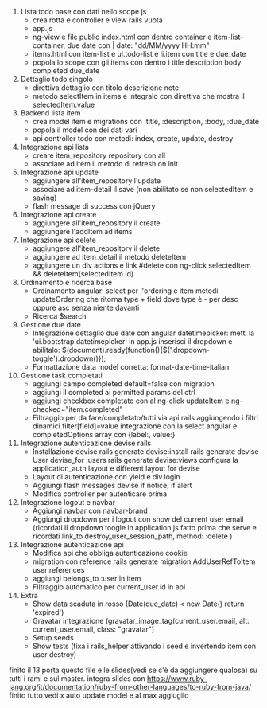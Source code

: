 1. Lista todo base con dati nello scope js
    - crea rotta e controller e view rails vuota
    - app.js
    - ng-view e file public index.html con dentro container e item-list-container, due date con | date: "dd/MM/yyyy HH:mm"
    - items.html con item-list e ul.todo-list e li.item con title e due_date
    - popola lo scope con gli items con dentro i title description body completed due_date
2. Dettaglio todo singolo
    - direttiva dettaglio con titolo descrizione note
    - metodo selectItem in items e integralo con direttiva che mostra il selectedItem.value
3. Backend lista item
    - crea model item e migrations con :title, :description, :body, :due_date
    - popola il model con dei dati vari
    - api controller todo con metodi: index, create, update, destroy
4. Integrazione api lista
    - creare item_repository repository con all
    - associare ad item il metodo di refresh on init
5. Integrazione api update
    - aggiungere all'item_repository l'update
    - associare ad item-detail il save (non abilitato se non selectedItem e saving)
    - flash message di success con jQuery
6. Integrazione api create
    - aggiungere all'item_repository il create
    - aggiungere l'addItem ad items
7. Integrazione api delete
    - aggiungere all'item_repository il delete
    - aggiungere ad item_detail il metodo deleteItem
    - aggiungere un div actions e link #delete con ng-click selectedItem && deleteItem(selectedItem.id)
8. Ordinamento e ricerca base
    - Ordinamento angular: select per l'ordering e item metodi updateOrdering che ritorna type + field
      dove type è - per desc oppure asc senza niente davanti
    - Ricerca $search
9.  Gestione due date
    - Integrazione dettaglio due date con angular datetimepicker:
        metti la 'ui.bootstrap.datetimepicker' in app.js
        inserisci il dropdown e abilitalo: $(document).ready(function(){$('.dropdown-toggle').dropdown()});
    - Formattazione data model corretta: format-date-time-italian
10. Gestione task completati
    - aggiungi campo completed default=false con migration
    - aggiungi il completed ai permitted params del ctrl
    - aggiungi checkbox completato con al ng-click updateItem e ng-checked="item.completed"
    - Filtraggio per da fare/completato/tutti via api rails aggiungendo i filtri dinamici filter[field]=value
      integrazione con la select angular e completedOptions array con {label:, value:}
11. Integrazione autenticazione devise rails
    - Installazione devise
        rails generate devise:install
        rails generate devise User
        devise_for :users
        rails generate devise:views
        configura la application_auth layout e different layout for devise
    - Layout di autenticazione con yield e div.login
    - Aggiungi flash messages devise if notice, if alert
    - Modifica controller per autenticare prima
12. Integrazione logout e navbar
    - Aggiungi navbar con navbar-brand
    - Aggiungi dropdown per i logout con show del current user email (ricordati il dropdown toogle in application.js fatto prima che serve 
      e ricordati link_to destroy_user_session_path, method: :delete )
13. Integrazione autenticazione api
    - Modifica api che obbliga autenticazione cookie
    - migration con reference rails generate migration AddUserRefToItem user:references
    - aggiungi belongs_to :user in item
    - Filtraggio automatico per current_user.id in api
14. Extra
    - Show data scaduta in rosso (Date(due_date) < new Date() return 'expired')
    - Gravatar integrazione (gravatar_image_tag(current_user.email, alt: current_user.email, class: "gravatar")
    - Setup seeds
    - Show tests (fixa i rails_helper attivando i seed e invertendo item con user destroy)

finito il 13 porta questo file e le slides(vedi se c'è da aggiungere qualosa) su tutti i rami e sul master.
integra slides con https://www.ruby-lang.org/it/documentation/ruby-from-other-languages/to-ruby-from-java/
finito tutto vedi x auto update model e al max aggiugilo